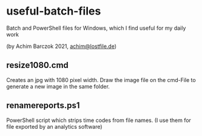 # useful-batch-files

Batch and PowerShell files for Windows, which I find useful for my daily work

(by Achim Barczok 2021, achim@lostfile.de) 
 
 
## resize1080.cmd

Creates an jpg with 1080 pixel width.
Draw the image file on the cmd-File to generate a new image in the same folder.

## renamereports.ps1

PowerShell script which strips time codes from file names.
(I use them for file exported by an analytics software)
